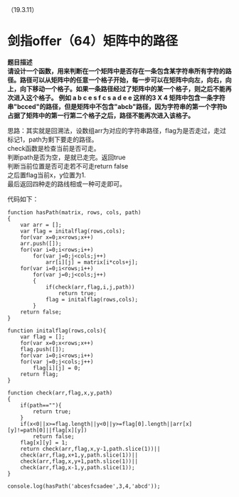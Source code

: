 （19.3.11）
# 剑指offer（64）矩阵中的路径
 
**题目描述    
请设计一个函数，用来判断在一个矩阵中是否存在一条包含某字符串所有字符的路径。路径可以从矩阵中的任意一个格子开始，每一步可以在矩阵中向左，向右，向上，向下移动一个格子。如果一条路径经过了矩阵中的某一个格子，则之后不能再次进入这个格子。 例如 a b c e s f c s a d e e 这样的3 X 4 矩阵中包含一条字符串"bcced"的路径，但是矩阵中不包含"abcb"路径，因为字符串的第一个字符b占据了矩阵中的第一行第二个格子之后，路径不能再次进入该格子。**  


思路：其实就是回溯法，设数组arr为对应的字符串路径，flag为是否走过，走过标记1，path为剩下要走的路径。   
check函数是检查当前是否可走。   
判断path是否为空，是就已走完。返回true   
判断当前位置是否可走若不可走return false    
之后置flag当前x，y位置为1.    
最后返回四种走的路线相或一种可走即可。



代码如下：


	function hasPath(matrix, rows, cols, path)
	{
	    var arr = [];
	    var flag = initalflag(rows,cols);
	    for(var x=0;x<rows;x++)
	    arr.push([]);
	    for(var i=0;i<rows;i++)
	        for(var j=0;j<cols;j++)
	            arr[i][j] = matrix[i*cols+j];   
	    for(var i=0;i<rows;i++)
	        for(var j=0;j<cols;j++)
	        {
	            if(check(arr,flag,i,j,path))
	                return true;
	            flag = initalflag(rows,cols);
	        }
	    return false;
	}
	
	function initalflag(rows,cols){
	    var flag = [];
	    for(var x=0;x<rows;x++)
	    flag.push([]);
	    for(var i=0;i<rows;i++)
	    for(var j=0;j<cols;j++)
	        flag[i][j] = 0;
	    return flag;
	}
	
	function check(arr,flag,x,y,path)
	{
	    if(path==""){
	        return true;
	    }
	    if(x<0||x>=flag.length||y<0||y>=flag[0].length||arr[x][y]!=path[0]||flag[x][y])
	        return false;
	    flag[x][y] = 1;
	    return check(arr,flag,x,y-1,path.slice(1))||
	    check(arr,flag,x+1,y,path.slice(1))||
	    check(arr,flag,x,y+1,path.slice(1))||
	    check(arr,flag,x-1,y,path.slice(1));
	}
	
	console.log(hasPath('abcesfcsadee',3,4,'abcd'));
